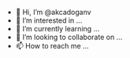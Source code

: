 - 👋 Hi, I’m @akcadoganv
- 👀 I’m interested in ...
- 🌱 I’m currently learning ...
- 💞️ I’m looking to collaborate on ...
- 📫 How to reach me ...

<!---
akcadoganv/akcadoganv is a ✨ special ✨ repository because its `README.md` (this file) appears on your GitHub profile.
You can click the Preview link to take a look at your changes.
--->
